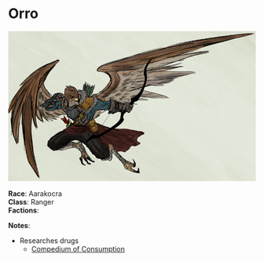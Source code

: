 # Orro 

![Orro](../../../images/kel.png)

**Race**: Aarakocra <br />
**Class**: Ranger <br />
**Factions**:  <br />


**Notes**:
- Researches drugs
    - [Compedium of Consumption](https://docs.google.com/document/d/1ogUyjYV1cXBIrZib_ChkXRY563MniNNZin31OHGhdUo/edit)